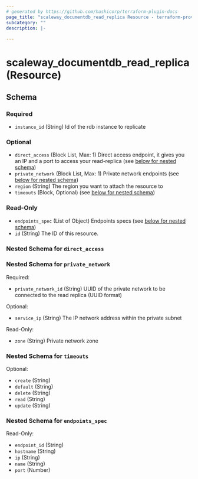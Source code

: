 ```yaml
---
# generated by https://github.com/hashicorp/terraform-plugin-docs
page_title: "scaleway_documentdb_read_replica Resource - terraform-provider-scaleway"
subcategory: ""
description: |-
  
---
```


# scaleway_documentdb_read_replica (Resource)





<!-- schema generated by tfplugindocs -->
## Schema

### Required

- `instance_id` (String) Id of the rdb instance to replicate

### Optional

- `direct_access` (Block List, Max: 1) Direct access endpoint, it gives you an IP and a port to access your read-replica (see [below for nested schema](#nestedblock--direct_access))
- `private_network` (Block List, Max: 1) Private network endpoints (see [below for nested schema](#nestedblock--private_network))
- `region` (String) The region you want to attach the resource to
- `timeouts` (Block, Optional) (see [below for nested schema](#nestedblock--timeouts))

### Read-Only

- `endpoints_spec` (List of Object) Endpoints specs (see [below for nested schema](#nestedatt--endpoints_spec))
- `id` (String) The ID of this resource.

<a id="nestedblock--direct_access"></a>
### Nested Schema for `direct_access`


<a id="nestedblock--private_network"></a>
### Nested Schema for `private_network`

Required:

- `private_network_id` (String) UUID of the private network to be connected to the read replica (UUID format)

Optional:

- `service_ip` (String) The IP network address within the private subnet

Read-Only:

- `zone` (String) Private network zone


<a id="nestedblock--timeouts"></a>
### Nested Schema for `timeouts`

Optional:

- `create` (String)
- `default` (String)
- `delete` (String)
- `read` (String)
- `update` (String)


<a id="nestedatt--endpoints_spec"></a>
### Nested Schema for `endpoints_spec`

Read-Only:

- `endpoint_id` (String)
- `hostname` (String)
- `ip` (String)
- `name` (String)
- `port` (Number)
